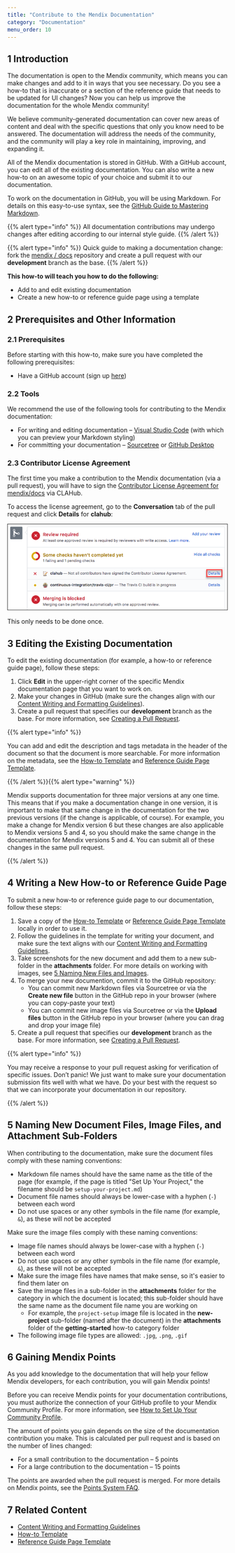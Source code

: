 ```yaml
---
title: "Contribute to the Mendix Documentation"
category: "Documentation"
menu_order: 10
---
```


## 1 Introduction

The documentation is open to the Mendix community, which means you can make changes and add to it in ways that you see necessary. Do you see a how-to that is inaccurate or a section of the reference guide that needs to be updated for UI changes? Now you can help us improve the documentation for the whole Mendix community!

We believe community-generated documentation can cover new areas of content and deal with the specific questions that only you know need to be answered. The documentation will address the needs of the community, and the community will play a key role in maintaining, improving, and expanding it.

All of the Mendix documentation is stored in GitHub. With a GitHub account, you can edit all of the existing documentation. You can also write a new how-to on an awesome topic of your choice and submit it to our documentation.

To work on the documentation in GitHub, you will be using Markdown. For details on this easy-to-use syntax, see the [GitHub Guide to Mastering Markdown](https://guides.github.com/features/mastering-markdown/).

{{% alert type="info" %}}
All documentation contributions may undergo changes after editing according to our internal style guide.
{{% /alert %}}

{{% alert type="info" %}}
Quick guide to making a documentation change: fork the [mendix / docs](https://github.com/mendix/docs) repository and create a pull request with our **development** branch as the base.
{{% /alert %}}

**This how-to will teach you how to do the following:**

* Add to and edit existing documentation
* Create a new how-to or reference guide page using a template

## 2 Prerequisites and Other Information

### 2.1 Prerequisites

Before starting with this how-to, make sure you have completed the following prerequisites:

* Have a GitHub account (sign up [here](https://github.com/join))

### 2.2 Tools

We recommend the use of the following tools for contributing to the Mendix documentation:

* For writing and editing documentation – [Visual Studio Code](https://code.visualstudio.com) (with which you can preview your Markdown styling)
* For committing your documentation – [Sourcetree](https://www.sourcetreeapp.com/) or [GitHub Desktop](https://desktop.github.com/)

### 2.3 Contributor License Agreement

The first time you make a contribution to the Mendix documentation (via a pull request), you will have to sign the [Contributor License Agreement for mendix/docs](https://www.clahub.com/agreements/mendix/docs) via CLAHub.

To access the license agreement, go to the **Conversation** tab of the pull request and click **Details** for **clahub**:

![](attachments/contribute-to-the-mendix-documentation/license_agreement.png)

This only needs to be done once.

## 3 Editing the Existing Documentation

To edit the existing documentation (for example, a how-to or reference guide page), follow these steps:

1. Click **Edit** in the upper-right corner of the specific Mendix documentation page that you want to work on.
2. Make your changes in GitHub (make sure the changes align with our [Content Writing and Formatting Guidelines](content-writing-and-formatting-guidelines)).
3. Create a pull request that specifies our **development** branch as the base. For more information, see [Creating a Pull Request](https://help.github.com/articles/creating-a-pull-request/).

{{% alert type="info" %}}

You can add and edit the description and tags metadata in the header of the document so that the document is more searchable. For more information on the metadata, see the [How-to Template](the-how-to-template-page) and [Reference Guide Page Template](the-reference-guide-page-template-page).

{{% /alert %}}{{% alert type="warning" %}}

Mendix supports documentation for three major versions at any one time. This means that if you make a documentation change in one version, it is important to make that same change in the documentation for the two previous versions (if the change is applicable, of course). For example, you make a change for Mendix version 6 but these changes are also applicable to Mendix versions 5 and 4, so you should make the same change in the documentation for Mendix versions 5 and 4. You can submit all of these changes in the same pull request.

{{% /alert %}}

## 4 Writing a New How-to or Reference Guide Page

To submit a new how-to or reference guide page to our documentation, follow these steps:

1. Save a copy of the [How-to Template](the-how-to-template-page) or [Reference Guide Page Template](the-reference-guide-page-template-page) locally in order to use it.
2. Follow the guidelines in the template for writing your document, and make sure the text aligns with our [Content Writing and Formatting Guidelines](content-writing-and-formatting-guidelines).
3. Take screenshots for the new document and add them to a new sub-folder in the **attachments** folder. For more details on working with images, see [5 Naming New Files and Images](#NamingNewFilesandImages).
4. To merge your new documention, commit it to the GitHub repository:
    *  You can commit new Markdown files via Sourcetree or via the **Create new file** button in the GitHub repo in your browser (where you can copy-paste your text)
    *  You can commit new image files via Sourcetree or via the **Upload files** button in the GitHub repo in your browser (where you can drag and drop your image file)
5. Create a pull request that specifies our **development** branch as the base. For more information, see [Creating a Pull Request](https://help.github.com/articles/creating-a-pull-request/).

{{% alert type="info" %}}

You may receive a response to your pull request asking for verification of specific issues. Don’t panic! We just want to make sure your documentation submission fits well with what we have. Do your best with the request so that we can incorporate your documentation in our repository.

{{% /alert %}}

## <a name="NamingNewFilesandImages"></a>5 Naming New Document Files, Image Files, and Attachment Sub-Folders

When contributing to the documentation, make sure the document files comply with these naming conventions:

* Markdown file names should have the same name as the title of the page (for example, if the page is titled "Set Up Your Project," the filename should be `setup-your-project.md`)
* Document file names should always be lower-case with a hyphen (`-`) between each word
* Do not use spaces or any other symbols in the file name (for example, `&`), as these will not be accepted

Make sure the image files comply with these naming conventions:

* Image file names should always be lower-case with a hyphen (`-`) between each word
 * Do not use spaces or any other symbols in the file name (for example, `&`), as these will not be accepted
* Make sure the image files have names that make sense, so it's easier to find them later on
* Save the image files in a sub-folder in the **attachments** folder for the category in which the document is located; this sub-folder should have the same name as the document file name you are working on
  * For example, the `project-setup` image file is located in the **new-project** sub-folder (named after the document) in the **attachments** folder of the **getting-started** how-to category folder
* The following image file types are allowed: `.jpg`, `.png`, `.gif`

## 6 Gaining Mendix Points<a name="GainingMendixPoints"></a>

As you add knowledge to the documentation that will help your fellow Mendix developers, for each contribution, you will gain Mendix points!

Before you can receive Mendix points for your documentation contributions, you must authorize the connection of your GitHub profile to your Mendix Community Profile. For more information, see [How to Set Up Your Community Profile](../tools/how-to-set-up-your-profile#github).

The amount of points you gain depends on the size of the documentation contribution you make. This is calculated per pull request and is based on the number of lines changed:

* For a small contribution to the documentation – 5 points
* For a large contribution to the documentation – 15 points

The points are awarded when the pull request is merged. For more details on Mendix points, see the [Points System FAQ](https://developer.mendixcloud.com/link/faq).

## 7 Related Content

* [Content Writing and Formatting Guidelines](content-writing-and-formatting-guidelines)
* [How-to Template](the-how-to-template-page)
* [Reference Guide Page Template](the-reference-guide-page-template-page)
